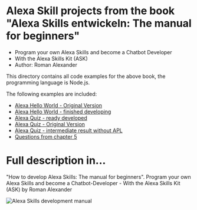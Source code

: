 # Alexa Skill projects from the book "Alexa Skills entwickeln: The manual for beginners"
* Program your own Alexa Skills and become a Chatbot Developer
* With the Alexa Skills Kit (ASK)
* Author: Roman Alexander

This directory contains all code examples for the above book, the programming language is Node.js.

The following examples are included:
* [Alexa Hello World - Original Version](https://github.com/romanh4/alexaskillprojects/tree/master/alexaskillprojects_EN/alexa-hello-world-1/ "The Hello World Example - Original Version")	
* [Alexa Hello World - finished developing](https://github.com/romanh4/alexaskillprojects/tree/master/alexaskillprojects_EN/alexa-hello-world/ "The Hello World Example - finished developing")	
* [Alexa Quiz - ready developed](https://github.com/romanh4/alexaskillprojects/tree/master/alexaskillprojects_EN/alexa-quiz/ "The Quiz - ready developed")	
* [Alexa Quiz - Original Version](https://github.com/romanh4/alexaskillprojects/tree/master/alexaskillprojects_EN/alexa-quiz-1/ "The Quiz - Initial Version")	
* [Alexa Quiz - intermediate result without APL](https://github.com/romanh4/alexaskillprojects/tree/master/alexaskillprojects_EN/alexa-quiz-2/ "The Quiz - intermediate result")	
* [Questions from chapter 5](https://github.com/romanh4/alexaskillprojects/tree/master/alexaskillprojects_EN/questions/ "Questions from chapter 5")	

# Full description in... 
"How to develop Alexa Skills: The manual for beginners".
Program your own Alexa Skills and become a Chatbot-Developer - With the Alexa Skills Kit (ASK) 
by Roman Alexander

![Alexa Skills development manual](http://smart-home-system.org/wp-content/uploads/2019/03/how-to-develop-alexa-skills_EN_rel1.png "Alexa Skills development manual")

